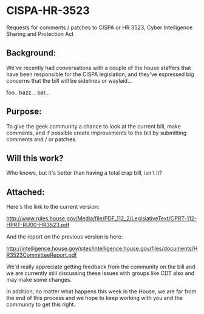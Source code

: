 CISPA-HR-3523
=============

Requests for comments / patches to CISPA or HR 3523, Cyber Intelligence Sharing and Protection Act

Background:
-----------

We've recently had conversations with a couple of the house staffers that have been responsible for the CISPA legislation, and they've expressed big concerns that the bill will be sidelines or waylaid...

foo.. bazz... bat...

Purpose:
--------

To give the geek community a chance to look at the current bill, make comments, and if possible create improvements to the bill by submitting comments and / or patches.  

Will this work?
---------------

Who knows, but it's better than having a total crap bill, isn't it?  

Attached:
---------

Here's the link to the current version:

http://www.rules.house.gov/Media/file/PDF_112_2/LegislativeText/CPRT-112-HPRT-RU00-HR3523.pdf

And the report on the previous version is here:

http://intelligence.house.gov/sites/intelligence.house.gov/files/documents/HR3523CommitteeReport.pdf

We'd really appreciate getting feedback from the community on the bill and we are currently still discussing these issues with groups like CDT also and may make some changes.

In addition, no matter what happens this week in the House, we are far from the end of this process and we hope to keep working with you and the community to get this right.



